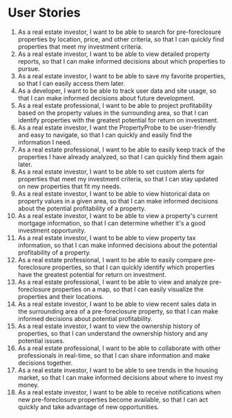 # User Stories

1. As a real estate investor, I want to be able to search for pre-foreclosure properties by location, price, and other criteria, so that I can quickly find properties that meet my investment criteria.
2. As a real estate investor, I want to be able to view detailed property reports, so that I can make informed decisions about which properties to pursue.
3. As a real estate investor, I want to be able to save my favorite properties, so that I can easily access them later.
4. As a developer, I want to be able to track user data and site usage, so that I can make informed decisions about future development.
5. As a real estate professional, I want to be able to project profitability based on the property values in the surrounding area, so that I can identify properties with the greatest potential for return on investment.
6. As a real estate investor, I want the PropertyProbe to be user-friendly and easy to navigate, so that I can quickly and easily find the information I need.
7. As a real estate professional, I want to be able to easily keep track of the properties I have already analyzed, so that I can quickly find them again later.
8. As a real estate investor, I want to be able to set custom alerts for properties that meet my investment criteria, so that I can stay updated on new properties that fit my needs.
9. As a real estate investor, I want to be able to view historical data on property values in a given area, so that I can make informed decisions about the potential profitability of a property.
10. As a real estate investor, I want to be able to view a property's current mortgage information, so that I can determine whether it's a good investment opportunity.
11. As a real estate investor, I want to be able to view property tax information, so that I can make informed decisions about the potential profitability of a property.
12. As a real estate professional, I want to be able to easily compare pre-foreclosure properties, so that I can quickly identify which properties have the greatest potential for return on investment.
13. As a real estate professional, I want to be able to view and analyze pre-foreclosure properties on a map, so that I can easily visualize the properties and their locations.
14. As a real estate investor, I want to be able to view recent sales data in the surrounding area of a pre-foreclosure property, so that I can make informed decisions about potential profitability.
15. As a real estate investor, I want to view the ownership history of properties, so that I can understand the ownership history and any potential issues.
16. As a real estate professional, I want to be able to collaborate with other professionals in real-time, so that I can share information and make decisions together.
17. As a real estate investor, I want to be able to see trends in the housing market, so that I can make informed decisions about where to invest my money.
18. As a real estate investor, I want to be able to receive notifications when new pre-foreclosure properties become available, so that I can act quickly and take advantage of new opportunities.
